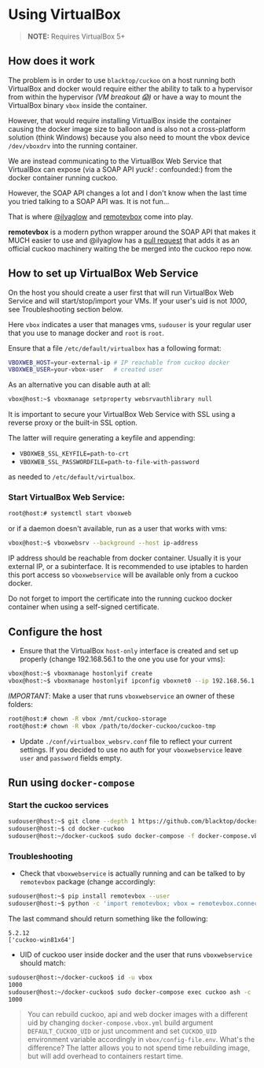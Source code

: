 # Using VirtualBox

> **NOTE:** Requires VirtualBox 5+

## How does it work

The problem is in order to use `blacktop/cuckoo` on a host running both VirtualBox and docker would require either the
ability to talk to a hypervisor from within the hypervisor *(VM breakout :scream:)* or have a way to mount the
VirtualBox binary `vbox` inside the container.

However, that would require installing VirtualBox inside the container causing the docker image size to balloon and is
also not a cross-platform solution (think Windows) because you also need to mount the vbox device `/dev/vboxdrv` into
the running container.

We are instead communicating to the VirtualBox Web Service that VirtualBox can expose (via a SOAP API *yuck!* :
confounded:) from the docker container running cuckoo.

However, the SOAP API changes a lot and I don't know when the last time you tried talking to a SOAP API was. It is not
fun...

That is where [@ilyaglow](https://github.com/ilyaglow) and [remotevbox](https://github.com/ilyaglow/remote-virtualbox)
come into play.

**remotevbox** is a modern python wrapper around the SOAP API that makes it MUCH easier to use and @ilyaglow has
a [pull request](https://github.com/cuckoosandbox/cuckoo/pull/1998) that adds it as an official cuckoo machinery waiting
the be merged into the cuckoo repo now.

## How to set up VirtualBox Web Service

On the host you should create a user first that will run VirtualBox Web Service and will start/stop/import your VMs. If
your user's uid is not *1000*, see Troubleshooting section below.

Here `vbox` indicates a user that manages vms, `sudouser` is your regular user that you use to manage docker and `root`
is `root`.

Ensure that a file `/etc/default/virtualbox` has a following format:

```bash
VBOXWEB_HOST=your-external-ip # IP reachable from cuckoo docker
VBOXWEB_USER=your-vbox-user   # created user
```

As an alternative you can disable auth at all:

```bash
vbox@host:~$ vboxmanage setproperty websrvauthlibrary null
```

It is important to secure your VirtualBox Web Service with SSL using a reverse proxy or the built-in SSL option.

The latter will require generating a keyfile and appending:

- `VBOXWEB_SSL_KEYFILE=path-to-crt`
- `VBOXWEB_SSL_PASSWORDFILE=path-to-file-with-password`

as needed to `/etc/default/virtualbox`.

### Start VirtualBox Web Service:

```bash
root@host:# systemctl start vboxweb
```

or if a daemon doesn't available, run as a user that works with vms:

```bash
vbox@host:~$ vboxwebsrv --background --host ip-address
```

IP address should be reachable from docker container. Usually it is your external IP, or a subinterface. It is
recommended to use iptables to harden this port access so `vboxwebservice` will be available only from a cuckoo docker.

Do not forget to import the certificate into the running cuckoo docker container when using a self-signed certificate.

## Configure the host

- Ensure that the VirtualBox `host-only` interface is created and set up properly (change 192.168.56.1 to the one you
  use for your vms):

```bash
vbox@host:~$ vboxmanage hostonlyif create
vbox@host:~$ vboxmanage hostonlyif ipconfig vboxnet0 --ip 192.168.56.1
```

*IMPORTANT*: Make a user that runs `vboxwebservice` an owner of these folders:

```bash
root@host:# chown -R vbox /mnt/cuckoo-storage
root@host:# chown -R vbox /path/to/docker-cuckoo/cuckoo-tmp
```

- Update `./conf/virtualbox_websrv.conf` file to reflect your current settings. If you decided to use no auth for
  your `vboxwebservice` leave `user` and `password` fields empty.

## Run using `docker-compose`

### Start the cuckoo services

```bash
sudouser@host:~$ git clone --depth 1 https://github.com/blacktop/docker-cuckoo.git
sudouser@host:~$ cd docker-cuckoo
sudouser@host:~/docker-cuckoo$ sudo docker-compose -f docker-compose.vbox.yml up -d
```

### Troubleshooting

- Check that `vboxwebservice` is actually running and can be talked to by `remotevbox` package (change <external ip>
  accordingly:

```bash
sudouser@host:~$ pip install remotevbox --user
sudouser@host:~$ python -c 'import remotevbox; vbox = remotevbox.connect("http://<external-ip>:18083", "VBOXWEB-USER", "VBOXWEB-USER-PASSWORD"); print(vbox.get_version()); print(vbox.list_machines()); vbox.disconnect()'
```

The last command should return something like the following:

```
5.2.12
['cuckoo-win81x64']
```

- UID of cuckoo user inside docker and the user that runs `vboxwebservice` should match:

```bash
sudouser@host:~/docker-cuckoo$ id -u vbox
1000
sudouser@host:~/docker-cuckoo$ sudo docker-compose exec cuckoo ash -c 'id -u cuckoo'
1000
```

> You can rebuild cuckoo, api and web docker images with a different uid by changing `docker-compose.vbox.yml` build
> argument `DEFAULT_CUCKOO_UID` or just uncomment and set `CUCKOO_UID` environment variable accordingly
> in `vbox/config-file.env`. What's the difference? The latter allows you to not spend time rebuilding image, but will add
> overhead to containers restart time.
